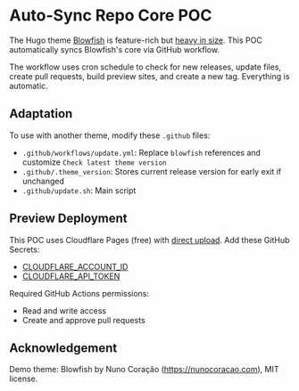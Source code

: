 # Auto-Sync Repo Core POC

The Hugo theme [Blowfish](https://github.com/nunocoracao/blowfish) is feature-rich but [heavy in size](https://github.com/nunocoracao/blowfish/issues/980). This POC automatically syncs Blowfish's core via GitHub workflow.

The workflow uses cron schedule to check for new releases, update files, create pull requests, build preview sites, and create a new tag. Everything is automatic.

## Adaptation

To use with another theme, modify these `.github` files:

- `.github/workflows/update.yml`: Replace `blowfish` references and customize `Check latest theme version`
- `.github/.theme_version`: Stores current release version for early exit if unchanged
- `.github/update.sh`: Main script

## Preview Deployment

This POC uses Cloudflare Pages (free) with [direct upload](https://developers.cloudflare.com/pages/how-to/use-direct-upload-with-continuous-integration/). Add these GitHub Secrets:

- [CLOUDFLARE_ACCOUNT_ID](https://developers.cloudflare.com/fundamentals/setup/find-account-and-zone-ids/)
- [CLOUDFLARE_API_TOKEN](https://developers.cloudflare.com/pages/how-to/use-direct-upload-with-continuous-integration/)

Required GitHub Actions permissions:

- Read and write access
- Create and approve pull requests

## Acknowledgement

Demo theme: Blowfish by Nuno Coração (https://nunocoracao.com), MIT license.
